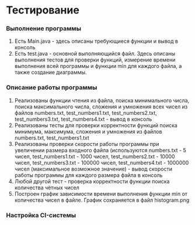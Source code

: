 # Тестирование
### Выполнение программы
1. Есть Main.java - здесь описаны требующиеся функции и вывод в консоль
2. Есть test.java - основной выполняющийся файл. Здесь описаны выполнения тестов для проверки функций, измерение времени выполнения всей программы и функции min для каждого файла, а также создание диаграммы.
### Описание работы программы
1. Реализованы функции чтения из файла, поиска минимального числа, поиска максимального числа, сложения и умножения всех чисел из файлов numbers.txt, test_numbers1.txt, test_numbers2.txt, test_numbers3.txt, test_numbers4.txt - вывод в консоль
2. Реализованы тесты для проверки корректности функций поиска минимума, максимума, сложения и умножения из файлов numbers.txt, test_numbers1.txt
3. Реализованы проверки скорости работы программы при увеличении размера входного файла (используются numbers.txt - 5 чисел, test_numbers1.txt - 1000 чисел, test_numbers2.txt - 10000 чисел, test_numbers3.txt - 100000 чисел, test_numbers4.txt - 1000000 чисел (максимальное возможное значение) - вывод скорости работы программы для каждого размера файла в консоль
4. Любой другой тест - проверка корректности функции поиска количества чётных чисел
5. Построен график зависимости времени выполнения функции min от количества чисел в файле. График сохраняется в файл histogram.png

### Настройка CI-системы